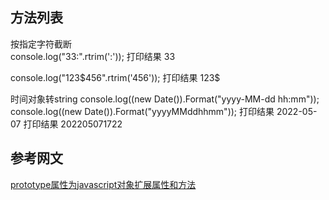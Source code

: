 ## 方法列表

按指定字符截断  
console.log("33:".rtrim(':'));       打印结果 33  

console.log("123$456".rtrim('456')); 打印结果 123$


时间对象转string
console.log((new Date()).Format("yyyy-MM-dd hh:mm")); 
console.log((new Date()).Format("yyyyMMddhhmm")); 
打印结果 2022-05-07
打印结果 202205071722



## 参考网文

 [prototype属性为javascript对象扩展属性和方法](https://www.cnblogs.com/jishume/articles/2052655.html)